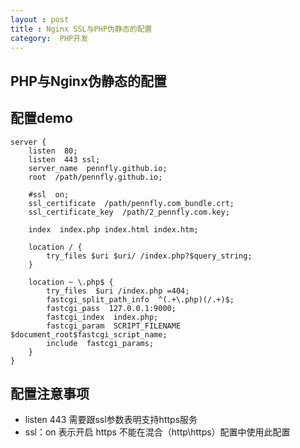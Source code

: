 ```yaml
---
layout : post
title : Nginx SSL与PHP伪静态的配置
category:  PHP开发
---
```




## PHP与Nginx伪静态的配置

## 配置demo

	server {
		listen  80;
		listen  443 ssl;
		server_name  pennfly.github.io;
		root  /path/pennfly.github.io;

		#ssl  on; 
		ssl_certificate  /path/pennfly.com_bundle.crt;
		ssl_certificate_key  /path/2_pennfly.com.key;

		index  index.php index.html index.htm;
  
		location / {
			try_files $uri $uri/ /index.php?$query_string;
		}
  
		location ~ \.php$ {
			try_files  $uri /index.php =404;
			fastcgi_split_path_info  ^(.+\.php)(/.+)$;
			fastcgi_pass  127.0.0.1:9000;
			fastcgi_index  index.php;
			fastcgi_param  SCRIPT_FILENAME $document_root$fastcgi_script_name;
			include  fastcgi_params;
		}
	}

## 配置注意事项

- listen 443 需要跟ssl参数表明支持https服务
- ssl：on 表示开启 https 不能在混合（http\https）配置中使用此配置
